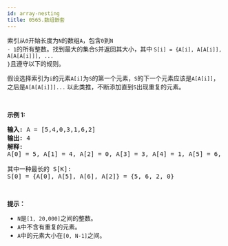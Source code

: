 ```yaml
---
id: array-nesting
title: 0565.数组嵌套
---
```

索引从<code>0</code>开始长度为<code>N</code>的数组<code>A</code>，包含<code>0</code>到<code>N - 1</code>的所有整数。找到最大的集合<code>S</code>并返回其大小，其中 <code>S[i] = {A[i], A[A[i]], A[A[A[i]]], ... }</code>且遵守以下的规则。

假设选择索引为<code>i</code>的元素<code>A[i]</code>为<code>S</code>的第一个元素，<code>S</code>的下一个元素应该是<code>A[A[i]]</code>，之后是<code>A[A[A[i]]]...</code> 以此类推，不断添加直到<code>S</code>出现重复的元素。

 

**示例 1:**


<pre><strong>输入:</strong> A = [5,4,0,3,1,6,2]<br/><strong>输出:</strong> 4<br/><strong>解释:</strong> <br/>A[0] = 5, A[1] = 4, A[2] = 0, A[3] = 3, A[4] = 1, A[5] = 6, A[6] = 2.<br/><br/>其中一种最长的 S[K]:<br/>S[0] = {A[0], A[5], A[6], A[2]} = {5, 6, 2, 0}<br/></pre>

 

**提示：**

- <code>N</code>是<code>[1, 20,000]</code>之间的整数。
- <code>A</code>中不含有重复的元素。
- <code>A</code>中的元素大小在<code>[0, N-1]</code>之间。